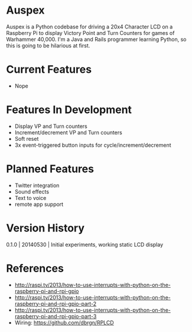 Auspex
======
Auspex is a Python codebase for driving a 20x4 Character LCD on a Raspberry Pi to display Victory Point and Turn Counters for games of Warhammer 40,000.
I'm a Java and Rails programmer learning Python, so this is going to be hilarious at first.

Current Features
======
* Nope

Features In Development
======
* Display VP and Turn counters
* Increment/decrement VP and Turn counters
* Soft reset
* 3x event-triggered button inputs for cycle/increment/decrement

Planned Features
======
* Twitter integration
* Sound effects
* Text to voice
* remote app support

Version History
=====
0.1.0 | 20140530 | Initial experiments, working static LCD display

References
=====
* http://raspi.tv/2013/how-to-use-interrupts-with-python-on-the-raspberry-pi-and-rpi-gpio
* http://raspi.tv/2013/how-to-use-interrupts-with-python-on-the-raspberry-pi-and-rpi-gpio-part-2
* http://raspi.tv/2013/how-to-use-interrupts-with-python-on-the-raspberry-pi-and-rpi-gpio-part-3
* Wiring: https://github.com/dbrgn/RPLCD
